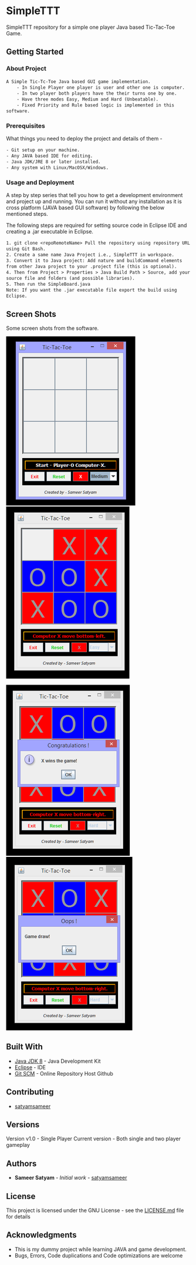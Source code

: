 # SimpleTTT
SimpleTTT repository for a simple one player Java based Tic-Tac-Toe Game.

## Getting Started

### About Project

```
A Simple Tic-Tc-Toe Java based GUI game implementation.
	- In Single Player one player is user and other one is computer.
	- In two player both players have the their turns one by one.
	- Have three modes Easy, Medium and Hard (Unbeatable).
	- Fixed Priority and Rule based logic is implemented in this software.
```

### Prerequisites

What things you need to deploy the project and details of them -

```
- Git setup on your machine.
- Any JAVA based IDE for editing.
- Java JDK/JRE 8 or later installed.
- Any system with Linux/MacOSX/Windows.
```

### Usage and Deployment

A step by step series that tell you how to get a development environment and project up and running. You can run it without any installation as it is cross platform (JAVA based GUI software) by following the below mentioned steps.

The following steps are required for setting source code in Eclipse IDE and creating a .jar executable in Eclipse.

```
1. git clone <repoRemoteName> Pull the repository using repository URL using Git Bash.
2. Create a same name Java Project i.e., SimpleTTT in workspace.
3. Convert it to Java project: Add nature and buildCommand elements from other Java project to your .project file (this is optional).
4. Then from Project > Properties > Java Build Path > Source, add your source file and folders (and possible libraries).
5. Then run the SimpleBoard.java
Note: If you want the .jar executable file export the build using Eclipse.

```

## Screen Shots

Some screen shots from the software.

![Initial Screen](https://github.com/satyamsameer/SimpleTTT/blob/master/screenshots/1.png) ![Between Gameplay](https://github.com/satyamsameer/SimpleTTT/blob/master/screenshots/2.png)

![Congratulations](https://github.com/satyamsameer/SimpleTTT/blob/master/screenshots/3.png) ![Draw](https://github.com/satyamsameer/SimpleTTT/blob/master/screenshots/4.png)


## Built With

* [Java JDK 8](http://www.oracle.com/technetwork/java/javase/downloads/jdk8-downloads-2133151.html) - Java Development Kit
* [Eclipse](http://www.eclipse.org/downloads/packages/eclipse-ide-java-developers/lunasr2) - IDE
* [Git SCM](https://git-scm.com/downloads) - Online Repository Host Github

## Contributing

* [satyamsameer](https://github.com/satyamsameer)

## Versions

Version v1.0 - Single Player
Current version - Both single and two player gameplay

## Authors

* **Sameer Satyam** - *Initial work* - [satyamsameer](https://github.com/satyamsameer)


## License

This project is licensed under the GNU License - see the [LICENSE.md](LICENSE.md) file for details

## Acknowledgments

* This is my dummy project while learning JAVA and game development.
* Bugs, Errors, Code duplications and Code optimizations are welcome

